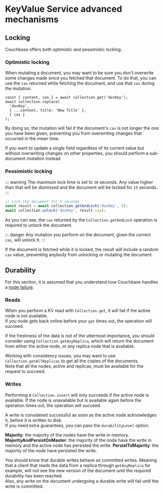 # KeyValue Service advanced mechanisms

## Locking

Couchbase offers both optimistic and pessimistic locking.

### Optimistic locking

When mutating a document, you may want to be sure you don't overwrite some changes made since you fetched that document.
To do that, you can use the `cas` returned while fetching the document, and use that `cas` during the mutation.

```ts{5}
const { content, cas } = await collection.get('docKey');
await collection.replace(
  'docKey',
  { ...content, title: 'New Title' },
  { cas }
);
```

By doing so, the mutation will fail if the document's `cas` is not longer the one you have been given, preventing you from overwriting changes that occurred in the mean time.

If you want to update a single field regardless of its current value but without overwriting changes on other properties, you should perform a sub-document mutation instead.

### Pessimistic locking

::: warning
The maximum lock time is set to `30` seconds. Any value higher than that will be dismissed and the document will be locked for `15` seconds.
:::

```ts
// Lock the document for 5 seconds
const result = await collection.getAndLock('docKey', 5);
await collection.unlock('docKey', result.cas);
```

As you can see, the `cas` returned by the `Collection.getAndLock` operation is required to unlock the document.

::: danger
Any mutation you perform on the document, given the correct `cas`, will unlock it.
:::

If the document is fetched while it is locked, the result will include a random `cas` value, preventing anybody from unlocking or mutating the document.

## Durability

For this section, it is assumed that you understand how Couchbase handles a [node failure](../node-failure.md).

### Reads
When you perform a KV read with `Collection.get`, it will fail if the active node is not available.  
If you node gets back online before your `get` times out, the operation will succeed.

If the freshness of the data is not of the uttermost importance, you should consider using `Collection.getAnyReplica`, which will
return the document from either the active node, or any replica node that is available.

Working with consistency issues, you may want to use `Collection.getAllReplicas` to get all the copies of the documents.  
Note that all the nodes, active and replicas, must be available for the request to succeed.

### Writes
Performing a `Collection.insert` will only succeeds if the active node is available. If the node is unavailable but is available
again before the operation times out, the operation will succeed.

A write is considered successful as soon as the active node acknowledges it, before it is written to disk.  
If you need extra guarantees, you can pass the `durabilityLevel` option.  

**Majority**: the majority of the nodes have the write in memory.
**MajorityAndPersistOnMaster**: the majority of the node have the write in memory and the active node has persisted the write.
**PersistToMajority**: the majority of the node have persisted the write.

You should know that durable writes behave as committed writes. Meaning that a client that reads the data from a replica through `getAnyReplica` for example, will not see the new version of the document until the required durability has been reached.  
Also, any write on the document undergoing a durable write will fail until the write is committed.